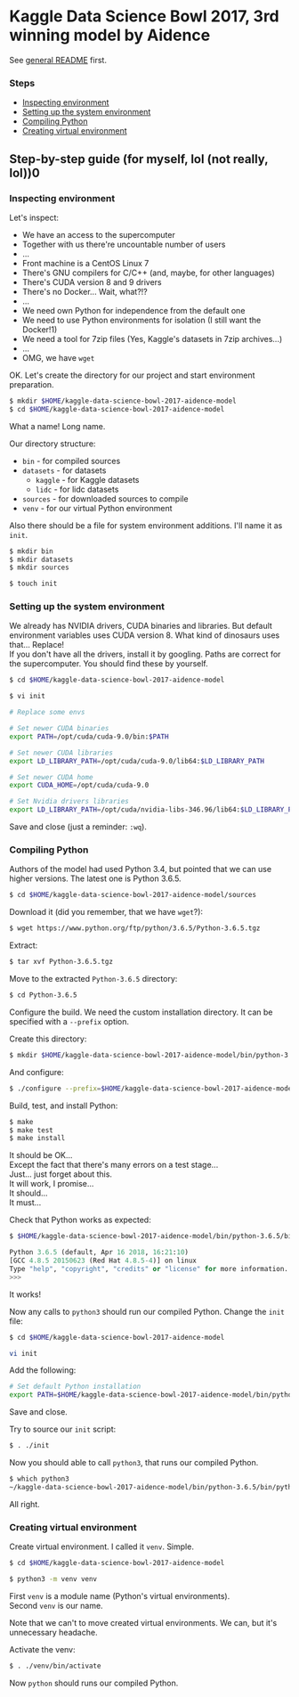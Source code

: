 # Kaggle Data Science Bowl 2017, 3rd winning model by Aidence

See [general README](../README.md) first.

### Steps

* [Inspecting environment](#inspecting-environment)
* [Setting up the system environment](#setting-up-the-system-environment)
* [Compiling Python](#compiling-python)
* [Creating virtual environment](#creating-virtual-environment)

## Step-by-step guide (for myself, lol (not really, lol))0

### Inspecting environment

Let's inspect:
* We have an access to the supercomputer
* Together with us there're uncountable number of users
* ...
* Front machine is a CentOS Linux 7
* There's GNU compilers for C/C++ (and, maybe, for other languages)
* There's CUDA version 8 and 9 drivers
* There's no Docker... Wait, what?!?
* ...
* We need own Python for independence from the default one
* We need to use Python environments for isolation (I still want the Docker!1)
* We need a tool for 7zip files (Yes, Kaggle's datasets in 7zip archives...)
* ...
* OMG, we have `wget`

OK. Let's create the directory for our project and start environment
preparation.

```bash
$ mkdir $HOME/kaggle-data-science-bowl-2017-aidence-model
$ cd $HOME/kaggle-data-science-bowl-2017-aidence-model
```

What a name! Long name.

Our directory structure:

* `bin` - for compiled sources
* `datasets` - for datasets
    * `kaggle` - for Kaggle datasets
    * `lidc` - for lidc datasets
* `sources` - for downloaded sources to compile
* `venv` - for our virtual Python environment

Also there should be a file for system environment additions. I'll name it as
`init`.

```bash
$ mkdir bin
$ mkdir datasets
$ mkdir sources
```

```bash
$ touch init
```

### Setting up the system environment

We already has NVIDIA drivers, CUDA binaries and libraries. But default
environment variables uses CUDA version 8. What kind of dinosaurs uses that...
Replace!  
If you don't have all the drivers, install it by googling.
Paths are correct for the supercomputer. You should find these by yourself.

```bash
$ cd $HOME/kaggle-data-science-bowl-2017-aidence-model
```

```bash
$ vi init
```

```bash
# Replace some envs

# Set newer CUDA binaries
export PATH=/opt/cuda/cuda-9.0/bin:$PATH

# Set newer CUDA libraries
export LD_LIBRARY_PATH=/opt/cuda/cuda-9.0/lib64:$LD_LIBRARY_PATH

# Set newer CUDA home
export CUDA_HOME=/opt/cuda/cuda-9.0

# Set Nvidia drivers libraries
export LD_LIBRARY_PATH=/opt/cuda/nvidia-libs-346.96/lib64:$LD_LIBRARY_PATH
```

Save and close (just a reminder: `:wq`).

### Compiling Python

Authors of the model had used Python 3.4, but pointed that we can use higher
versions. The latest one is Python 3.6.5.

```bash
$ cd $HOME/kaggle-data-science-bowl-2017-aidence-model/sources
```

Download it (did you remember, that we have `wget`?):

```bash
$ wget https://www.python.org/ftp/python/3.6.5/Python-3.6.5.tgz
```

Extract:

```bash
$ tar xvf Python-3.6.5.tgz
```

Move to the extracted `Python-3.6.5` directory:

```bash
$ cd Python-3.6.5
```

Configure the build. We need the custom installation directory. It can be
specified with a `--prefix` option.

Create this directory:

```bash
$ mkdir $HOME/kaggle-data-science-bowl-2017-aidence-model/bin/python-3.6.5
```

And configure:

```bash
$ ./configure --prefix=$HOME/kaggle-data-science-bowl-2017-aidence-model/bin/python-3.6.5
```

Build, test, and install Python:

```bash
$ make
$ make test
$ make install
```

It should be OK...  
Except the fact that there's many errors on a test stage...  
Just... just forget about this.  
It will work, I promise...  
It should...  
It must...

Check that Python works as expected:

```bash
$ $HOME/kaggle-data-science-bowl-2017-aidence-model/bin/python-3.6.5/bin/python3
```

```python
Python 3.6.5 (default, Apr 16 2018, 16:21:10)
[GCC 4.8.5 20150623 (Red Hat 4.8.5-4)] on linux
Type "help", "copyright", "credits" or "license" for more information.
>>>
```

It works!

Now any calls to `python3` should run our compiled Python. Change the `init` file:

```bash
$ cd $HOME/kaggle-data-science-bowl-2017-aidence-model
```

```bash
vi init
```

Add the following:

```bash
# Set default Python installation
export PATH=$HOME/kaggle-data-science-bowl-2017-aidence-model/bin/python-3.6.5/bin:$PATH
```

Save and close.

Try to source our `init` script:

```bash
$ . ./init
```

Now you should able to call `python3`, that runs our compiled Python.

```bash
$ which python3
~/kaggle-data-science-bowl-2017-aidence-model/bin/python-3.6.5/bin/python3
```

All right.

### Creating virtual environment

Create virtual environment. I called it `venv`. Simple.

```bash
$ cd $HOME/kaggle-data-science-bowl-2017-aidence-model
```

```bash
$ python3 -m venv venv
```

First `venv` is a module name (Python's virtual environments).  
Second `venv` is our name.

Note that we can't to move created virtual environments. We can, but it's
unnecessary headache.

Activate the venv:

```bash
$ . ./venv/bin/activate
```

Now `python` should runs our compiled Python.
